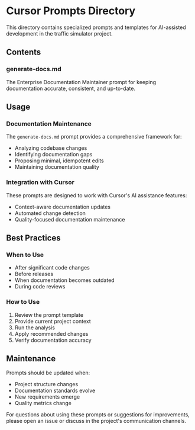 # Cursor Prompts Directory

This directory contains specialized prompts and templates for AI-assisted development in the traffic simulator project.

## Contents

### generate-docs.md
The Enterprise Documentation Maintainer prompt for keeping documentation accurate, consistent, and up-to-date.

## Usage

### Documentation Maintenance
The `generate-docs.md` prompt provides a comprehensive framework for:
- Analyzing codebase changes
- Identifying documentation gaps
- Proposing minimal, idempotent edits
- Maintaining documentation quality

### Integration with Cursor
These prompts are designed to work with Cursor's AI assistance features:
- Context-aware documentation updates
- Automated change detection
- Quality-focused documentation maintenance

## Best Practices

### When to Use
- After significant code changes
- Before releases
- When documentation becomes outdated
- During code reviews

### How to Use
1. Review the prompt template
2. Provide current project context
3. Run the analysis
4. Apply recommended changes
5. Verify documentation accuracy

## Maintenance

Prompts should be updated when:
- Project structure changes
- Documentation standards evolve
- New requirements emerge
- Quality metrics change

For questions about using these prompts or suggestions for improvements, please open an issue or discuss in the project's communication channels.
